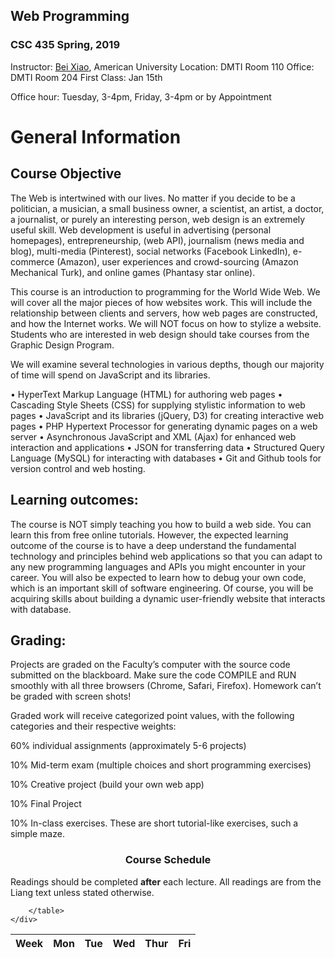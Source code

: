 ## Web Programming 


### CSC 435 Spring, 2019

Instructor: <a href="https://sites.google.com/site/beixiao/">Bei Xiao</a>, American University
Location: DMTI Room 110
Office: DMTI Room 204
First Class: Jan 15th

Office hour: Tuesday, 3-4pm, Friday, 3-4pm or by Appointment


# General Information

## Course Objective

The Web is intertwined with our lives. No matter if you decide to be a politician, a musician, a small business owner, a scientist, an artist, a doctor, a journalist, or purely an interesting person, web design is an extremely useful skill. Web development is useful in advertising (personal homepages), entrepreneurship, (web API), journalism (news media and blog), multi-media (Pinterest), social networks (Facebook LinkedIn), e-commerce (Amazon), user experiences and crowd-sourcing (Amazon Mechanical Turk), and online games (Phantasy star online). 

This course is an introduction to programming for the World Wide Web. We will cover all the major pieces of how websites work. This will include the relationship between clients and servers, how web pages are constructed, and how the Internet works. We will NOT focus on how to stylize a website. Students who are interested in web design should take courses from the Graphic Design Program. 

We will examine several technologies in various depths, though our majority of time will spend on JavaScript and its libraries. 

•	HyperText Markup Language (HTML) for authoring web pages
•	Cascading Style Sheets (CSS) for supplying stylistic information to web pages 
•	JavaScript and its libraries (jQuery, D3) for creating interactive web pages 
•	PHP Hypertext Processor for generating dynamic pages on a web server 
•	Asynchronous JavaScript and XML (Ajax) for enhanced web interaction and applications 
•	JSON for transferring data
•	Structured Query Language (MySQL) for interacting with databases
•	Git and Github tools for version control and web hosting. 


## Learning outcomes:
The course is NOT simply teaching you how to build a web side. You can learn this from free online tutorials. However, the expected learning outcome of the course is to have a deep understand the fundamental technology and principles behind web applications so that you can adapt to any new programming languages and APIs you might encounter in your career. You will also be expected to learn how to debug your own code, which is an important skill of software engineering. Of course, you will be acquiring skills about building a dynamic user-friendly website that interacts with database. 

## Grading:
Projects are graded on the Faculty’s computer with the source code submitted on the blackboard. Make sure the code COMPILE and RUN smoothly with all three browsers (Chrome, Safari, Firefox).  Homework can’t be graded with screen shots! 

Graded work will receive categorized point values, with the following categories and their respective weights:

60% individual assignments (approximately 5-6 projects)

10% Mid-term exam (multiple choices and short programming exercises)

10% Creative project (build your own web app)

10% Final Project

10% In-class exercises.  These are short tutorial-like exercises, such a simple maze. 

<div class="container">
    <div class="panel panel-default">
        <!-- Default panel contents -->
        <a name="overview"></a>
        <div class="panel-heading">
            <center>
                <h3>Course Schedule</h3></center>
        </div>
        <div class="panel-body">
            <p>Readings should be completed <strong>after</strong> each lecture. All readings are from the Liang text unless stated otherwise.</p>
        </div>
        <!-- Table -->
        <table class="table table-hover">
            <thead>
                <tr>
                    <th>Week</th>
                    <th>Mon</th>
                    <th>Tue</th>
                    <th>Wed</th>
                    <th>Thur</th>
                    <th>Fri</th>
                </tr>
            </thead>
          
         
        </table>
    </div>
</div>



